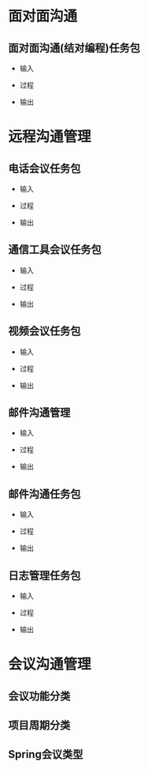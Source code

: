# 面对面沟通

## 面对面沟通(结对编程)任务包

* 输入

* 过程

* 输出

# 远程沟通管理

## 电话会议任务包

* 输入

* 过程

* 输出

## 通信工具会议任务包

* 输入

* 过程

* 输出

## 视频会议任务包

* 输入

* 过程

* 输出

## 邮件沟通管理

* 输入

* 过程

* 输出

## 邮件沟通任务包

* 输入

* 过程

* 输出

## 日志管理任务包

* 输入

* 过程

* 输出

# 会议沟通管理

## 会议功能分类

## 项目周期分类

## Spring会议类型

